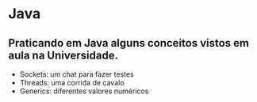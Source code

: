 # Java

## Praticando em Java alguns conceitos vistos em aula na Universidade.

- Sockets: um chat para fazer testes
- Threads: uma corrida de cavalo
- Generics: diferentes valores numéricos
